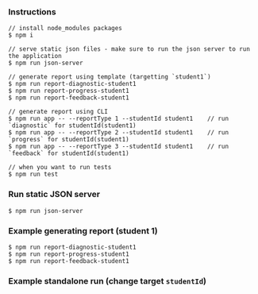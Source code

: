 ### Instructions
```
// install node_modules packages
$ npm i

// serve static json files - make sure to run the json server to run the application
$ npm run json-server

// generate report using template (targetting `student1`)
$ npm run report-diagnostic-student1
$ npm run report-progress-student1
$ npm run report-feedback-student1

// generate report using CLI
$ npm run app -- --reportType 1 --studentId student1    // run `diagnostic` for studentId(student1)
$ npm run app -- --reportType 2 --studentId student1    // run `progress` for studentId(student1)
$ npm run app -- --reportType 3 --studentId student1    // run `feedback` for studentId(student1)

// when you want to run tests
$ npm run test
```

### Run static JSON server
```
$ npm run json-server
```

### Example generating report (student 1)
```
$ npm run report-diagnostic-student1
$ npm run report-progress-student1
$ npm run report-feedback-student1
```

### Example standalone run (change target `studentId`)
```

```